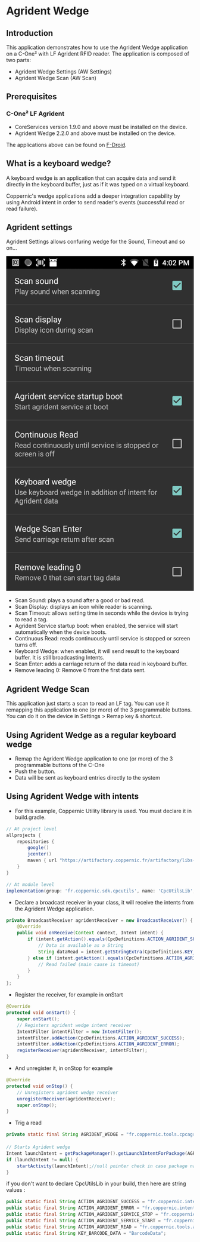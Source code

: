 Agrident Wedge
=====


Introduction
------------
This application demonstrates how to use the Agrident Wedge application on a C-One² with LF Agrident RFID reader.
The application is composed of two parts:

 - Agrident Wedge Settings (AW Settings)
 - Agrident Wedge Scan (AW Scan)


Prerequisites
-------------
### C-One² LF Agrident

 - CoreServices version 1.9.0 and above must be installed on the device.
 - Agrident Wedge 2.2.0 and above must be installed on the device.

 The applications above can be found on [F-Droid](www.coppernic.fr/fdroid.apk).

What is a keyboard wedge?
-------------------------

A keyboard wedge is an application that can acquire data and send it directly in the keyboard buffer, just as if it was typed on a virtual keyboard.

Coppernic's wedge applications add a deeper integration capability by using Android intent in order to send reader's events (successful read or read failure).


Agrident settings
--------------
Agrident Settings allows confuring wedge for the Sound, Timeout and so on...


![](_images/agrident_settings.png)

 - Scan Sound: plays a sound after a good or bad read.
 - Scan Display: displays an icon while reader is scanning.
 - Scan Timeout: allows setting time in seconds while the device is trying to read a tag.
 - Agrident Service startup boot: when enabled, the service will start automatically when the device boots.
 - Continuous Read: reads continuously until service is stopped or screen turns off.
 - Keyboard Wedge: when enabled, it will send result to the keyboard buffer. It is still broadcasting Intents.
 - Scan Enter: adds a carriage return of the data read in keyboard buffer.
 - Remove leading 0: Remove 0 from the first data sent.


Agrident Wedge Scan
---------
 This application just starts a scan to read an LF tag.
 You can use it remapping this application to one (or more) of the 3 programmable buttons. You can do it on the device in Settings > Remap key & shortcut.


 Using Agrident Wedge as a regular keyboard wedge
 --------
 - Remap the Agrident Wedge application to one (or more) of the 3 programmable buttons of the C-One
 - Push the button.
 - Data will be sent as keyboard entries directly to the system


 Using Agrident Wedge with intents
 ---------------------------------

 - For this example, Coppernic Utility library is used. You must declare it in build.gradle.

 ``` groovy
 // At project level
 allprojects {
     repositories {
         google()
         jcenter()
         maven { url "https://artifactory.coppernic.fr/artifactory/libs-release" }
     }
 }
 ```

 ``` groovy
 // At module level
 implementation(group: 'fr.coppernic.sdk.cpcutils', name: 'CpcUtilsLib', version: '6.13.0', ext: 'aar')
 ```


 - Declare a broadcast receiver in your class, it will receive the intents from the Agrident Wedge application.

 ``` java
 private BroadcastReceiver agridentReceiver = new BroadcastReceiver() {
     @Override
     public void onReceive(Context context, Intent intent) {        
         if (intent.getAction().equals(CpcDefinitions.ACTION_AGRIDENT_SUCCESS)) {
             // Data is available as a String
             String dataRead = intent.getStringExtra(CpcDefinitions.KEY_BARCODE_DATA);           
         } else if (intent.getAction().equals(CpcDefinitions.ACTION_AGRIDENT_ERROR)) {
             // Read failed (main cause is timeout)
         }
     }
 };
 ```

 - Register the receiver, for example in onStart

 ``` java
 @Override
 protected void onStart() {
     super.onStart();
     // Registers agrident wedge intent receiver
     IntentFilter intentFilter = new IntentFilter();
     intentFilter.addAction(CpcDefinitions.ACTION_AGRIDENT_SUCCESS);
     intentFilter.addAction(CpcDefinitions.ACTION_AGRIDENT_ERROR);
     registerReceiver(agridentReceiver, intentFilter);
 }    
 ```

 - And unregister it, in onStop for example

 ``` java
 @Override
 protected void onStop() {
     // Unregisters agrident wedge receiver
     unregisterReceiver(agridentReceiver);
     super.onStop();
 }
 ```

 - Trig a read

 ```java
 private static final String AGRIDENT_WEDGE = "fr.coppernic.tools.cpcagridentwedge";

 // Starts Agrident wedge
 Intent launchIntent = getPackageManager().getLaunchIntentForPackage(AGRIDENT_WEDGE);
 if (launchIntent != null) {
     startActivity(launchIntent);//null pointer check in case package name was not found
 }
 ```

 if you don't want to declare CpcUtilsLib in your build, then here are
 string values :

 ```java
 public static final String ACTION_AGRIDENT_SUCCESS = "fr.coppernic.intent.agridentsuccess";
 public static final String ACTION_AGRIDENT_ERROR = "fr.coppernic.intent.agridentfailed";
 public static final String ACTION_AGRIDENT_SERVICE_STOP = "fr.coppernic.intent.action.stop.agrident.service";
 public static final String ACTION_AGRIDENT_SERVICE_START = "fr.coppernic.intent.action.start.agrident.service";
 public static final String ACTION_AGRIDENT_READ = "fr.coppernic.tools.agrident.wedge.READ";
 public static final String KEY_BARCODE_DATA = "BarcodeData";
 ```
